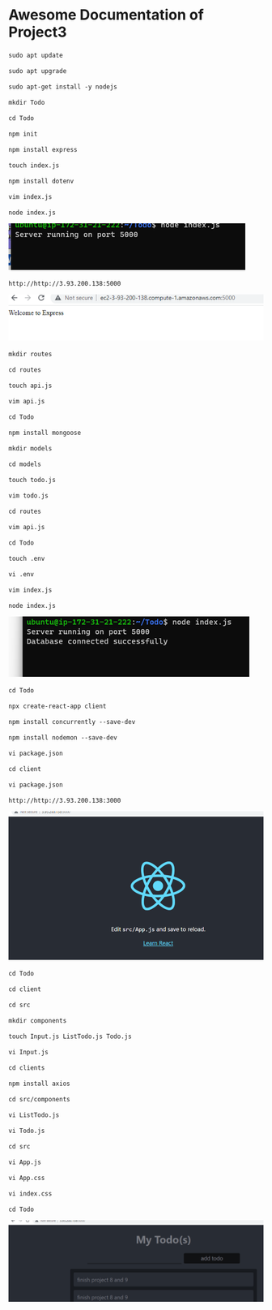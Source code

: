 # Awesome Documentation of Project3
`sudo apt update`

`sudo apt upgrade`

`sudo apt-get install -y nodejs`

`mkdir Todo`

`cd Todo`

`npm init`

`npm install express`

`touch index.js`

`npm install dotenv`

`vim index.js`

`node index.js`

![nodejs](./images/nodejs_running.png)

`http://http://3.93.200.138:5000`

![express](./images/express.png)

`mkdir routes`

`cd routes`

`touch api.js`

`vim api.js`

`cd Todo`

`npm install mongoose`

`mkdir models`

`cd models`

`touch todo.js`

`vim todo.js `

`cd routes`

`vim api.js`

`cd Todo`

`touch .env`

`vi .env`

`vim index.js`

`node index.js`

![node_indexjs](./images/node_indexjs.png)

`cd Todo`

`npx create-react-app client`

`npm install concurrently --save-dev`

`npm install nodemon --save-dev`

`vi package.json`

`cd client`

`vi package.json`

`http://http://3.93.200.138:3000 `

![react_interface](./images/react_interface.png)

`cd Todo`

`cd client`

`cd src`

`mkdir components`

`touch Input.js ListTodo.js Todo.js`

`vi Input.js`

`cd clients`

`npm install axios`

`cd src/components`

`vi ListTodo.js`

`vi Todo.js`

`cd src`

`vi App.js`

`vi App.css`

`vi index.css`

`cd Todo`

![todo](./images/todo.png)









